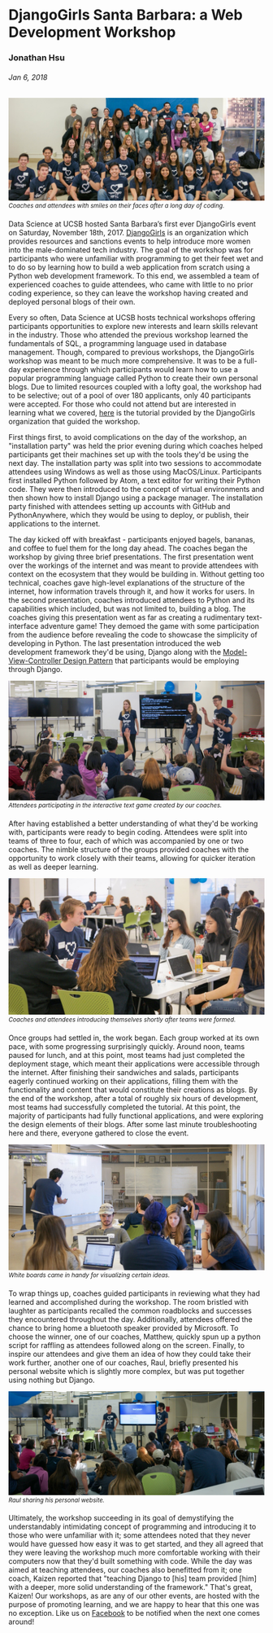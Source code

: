 # DjangoGirls Santa Barbara: a Web Development Workshop
### Jonathan Hsu
###### Jan 6, 2018

![](img/cover-photo.jpg)
<sup>*Coaches and attendees with smiles on their faces after a long day of coding.*</sup>

Data Science at UCSB hosted Santa Barbara’s first ever DjangoGirls event on Saturday, November 18th, 2017. [DjangoGirls](https://djangogirls.org) is an organization which provides resources and sanctions events to help introduce more women into the male-dominated tech industry. The goal of the workshop was for participants who were unfamiliar with programming to get their feet wet and to do so by learning how to build a web application from scratch using a Python web development framework. To this end, we assembled a team of experienced coaches to guide attendees, who came with little to no prior coding experience, so they can leave the workshop having created and deployed personal blogs of their own.

Every so often, Data Science at UCSB hosts technical workshops offering participants opportunities to explore new interests and learn skills relevant in the industry. Those who attended the previous workshop learned the fundamentals of SQL, a programming language used in database management. Though, compared to previous workshops, the DjangoGirls workshop was meant to be much more comprehensive. It was to be a full-day experience through which participants would learn how to use a popular programming language called Python to create their own personal blogs. Due to limited resources coupled with a lofty goal, the workshop had to be selective; out of a pool of over 180 applicants, only 40 participants were accepted. For those who could not attend but are interested in learning what we covered, [here](https://tutorial.djangogirls.org/) is the tutorial provided by the DjangoGirls organization that guided the workshop.

First things first, to avoid complications on the day of the workshop, an "installation party" was held the prior evening during which coaches helped participants get their machines set up with the tools they'd be using the next day. The installation party was split into two sessions to accommodate attendees using Windows as well as those using MacOS/Linux. Participants first installed Python followed by Atom, a text editor for writing their Python code. They were then introduced to the concept of virtual environments and then shown how to install Django using a package manager. The installation party finished with attendees setting up accounts with GitHub and PythonAnywhere, which they would be using to deploy, or publish, their applications to the internet.

The day kicked off with breakfast - participants enjoyed bagels, bananas, and coffee to fuel them for the long day ahead. The coaches began the workshop by giving three brief presentations. The first presentation went over the workings of the internet and was meant to provide attendees with context on the ecosystem that they would be building in. Without getting too technical, coaches gave high-level explanations of the structure of the internet, how information travels through it, and how it works for users. In the second presentation, coaches introduced attendees to Python and its capabilities which included, but was not limited to, building a blog. The coaches giving this presentation went as far as creating a rudimentary text-interface adventure game! They demoed the game with some participation from the audience before revealing the code to showcase the simplicity of developing in Python. The last presentation introduced the web development framework they'd be using, Django along with the [Model-View-Controller Design Pattern](https://djangobook.com/model-view-controller-design-pattern/) that participants would be employing through Django.

![](img/game-participation.jpg)
<sup>*Attendees participating in the interactive text game created by our coaches.*</sup>

After having established a better understanding of what they'd be working with, participants were ready to begin coding. Attendees were split into teams of three to four, each of which was accompanied by one or two coaches. The nimble structure of the groups provided coaches with the opportunity to work closely with their teams, allowing for quicker iteration as well as deeper learning.

![](img/group-1.jpg)
<sup>*Coaches and attendees introducing themselves shortly after teams were formed.*</sup>

Once groups had settled in, the work began. Each group worked at its own pace, with some progressing surprisingly quickly. Around noon, teams paused for lunch, and at this point, most teams had just completed the deployment stage, which meant their applications were accessible through the internet. After finishing their sandwiches and salads, participants eagerly continued working on their applications, filling them with the functionality and content that would constitute their creations as blogs. By the end of the workshop, after a total of roughly six hours of development, most teams had successfully completed the tutorial. At this point, the majority of participants had fully functional applications, and were exploring the design elements of their blogs. After some last minute troubleshooting here and there, everyone gathered to close the event.

![](img/group-2.jpg)
<sup>*White boards came in handy for visualizing certain ideas.*</sup>

To wrap things up, coaches guided participants in reviewing what they had learned and accomplished during the workshop. The room bristled with laughter as participants recalled the common roadblocks and successes they encountered throughout the day. Additionally, attendees offered the chance to bring home a bluetooth speaker provided by Microsoft. To choose the winner, one of our coaches, Matthew, quickly spun up a python script for raffling as attendees followed along on the screen. Finally, to inspire our attendees and give them an idea of how they could take their work further, another one of our coaches, Raul, briefly presented his personal website which is slightly more complex, but was put together using nothing but Django.

![](img/raul-blog.jpg)
<sup>*Raul sharing his personal website.*</sup>

Ultimately, the workshop succeeding in its goal of demystifying the understandably intimidating concept of programming and introducing it to those who were unfamiliar with it; some attendees noted that they never would have guessed how easy it was to get started, and they all agreed that they were leaving the workshop much more comfortable working with their computers now that they'd built something with code. While the day was aimed at teaching attendees, our coaches also benefitted from it; one coach, Kaizen reported that "teaching Django to \[his\] team provided \[him\] with a deeper, more solid understanding of the framework." That's great, Kaizen! Our workshops, as are any of our other events, are hosted with the purpose of promoting learning, and we are happy to hear that this one was no exception. Like us on [Facebook](https://www.facebook.com/DataScienceUCSB/) to be notified when the next one comes around!
